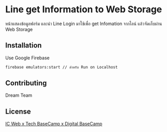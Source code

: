 # Line get Information to Web Storage

หน้าแสดงข้อมูลฟอร์ม และนำ Line Login มาใช้เพื่อ get Infomation จากไลน์ แล้วจัดเก็บผ่าน Web Storage


## Installation

Use Google Firebase

```bash
firebase emulators:start // สำหรับ Run on Localhost
```



## Contributing
Dream Team

## License
[IC Web x Tech BaseCamp x Digital BaseCamp](https://choosealicense.com/licenses/mit/)
